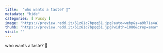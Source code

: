 ```yaml
---
title:  "who wants a taste? 🍬"
metadate: "hide"
categories: [ Pussy ]
image: "https://preview.redd.it/51z61c7bpqq51.jpg?auto=webp&s=a9b71a4a1018777c26428477684112afcd6b2ad7"
thumb: "https://preview.redd.it/51z61c7bpqq51.jpg?width=1080&crop=smart&auto=webp&s=39f1625777e5d6daf2462eaf5697ae2a4c08b704"
visit: ""
---
```

who wants a taste? 🍬
